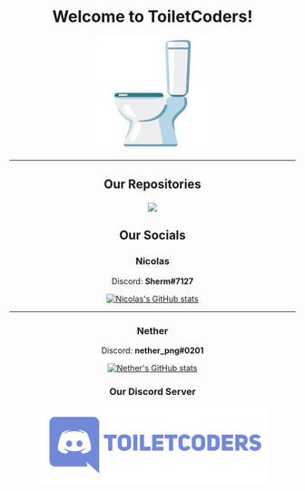 <h1 align="center">Welcome to ToiletCoders!</h1>
<div align="center">
  <img width="200" src="https://github.com/ToiletCoders/.github/blob/main/profile/images/toilet.png" />
  </div>
</div>
<hr />
<h2 align="center">Our Repositories</h2>
<div align="center">
  <a href="https://github.com/ToiletCoders/THU-Summary-SS22">
    <img align="center" src="https://github-readme-stats.vercel.app/api/pin/?username=ToiletCoders&repo=THU-Summary-SS22&layout=compact&theme=dark" />
  </a>
</div>
<h2 align="center">Our Socials</h2>
<div align="center">
  <h3>Nicolas</h3>
  <p>Discord: <strong>Sherm#7127</strong></p>
  
   [![Nicolas's GitHub stats](https://github-readme-stats.vercel.app/api?username=bircni)](https://github.com/bircni/github-readme-stats)
  
  <hr />
  
  <h3>Nether</h3>
  <p>Discord: <strong>nether_png#0201</strong></p>

  [![Nether's GitHub stats](https://github-readme-stats.vercel.app/api?username=GitNether)](https://github.com/GitNether/github-readme-stats)

</div>
<div align="center">
  <h3 align="center">Our Discord Server</h3>
  <a href="https://www.youtube.com/watch?v=dQw4w9WgXcQ">
    <img width="400" src="https://github.com/ToiletCoders/.github/blob/main/profile/images/discord.png" />
  </a>
</div>

